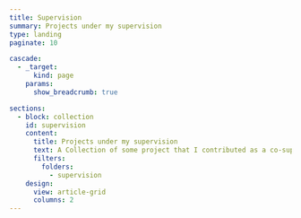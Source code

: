 ```yaml
---
title: Supervision
summary: Projects under my supervision
type: landing
paginate: 10

cascade:
  - _target:
      kind: page
    params:
      show_breadcrumb: true

sections:
  - block: collection
    id: supervision
    content:
      title: Projects under my supervision
      text: A Collection of some project that I contributed as a co-supervisor.
      filters:
        folders:
          - supervision
    design:
      view: article-grid
      columns: 2
---
```

